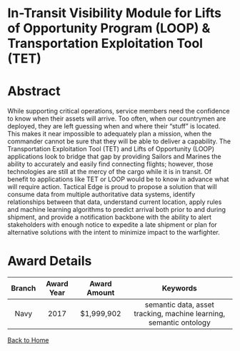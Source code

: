
In-Transit Visibility Module for Lifts of Opportunity Program (LOOP) &amp; Transportation Exploitation Tool (TET)
=================================================================================================================

# Abstract


While supporting critical operations, service members need the confidence to know when their assets will arrive. Too often, when our countrymen are deployed, they are left guessing when and where their “stuff” is located. This makes it near impossible to adequately plan a mission, when the commander cannot be sure that they will be able to deliver a capability. The Transportation Exploitation Tool (TET) and Lifts of Opportunity (LOOP) applications look to bridge that gap by providing Sailors and Marines the ability to accurately and easily find connecting flights; however, those technologies are still at the mercy of the cargo while it is in transit. Of benefit to applications like TET or LOOP would be to know in advance what will require action. Tactical Edge is proud to propose a solution that will consume data from multiple authoritative data systems, identify relationships between that data, understand current location, apply rules and machine learning algorithms to predict arrival both prior to and during shipment, and provide a notification backbone with the ability to alert stakeholders with enough notice to expedite a late shipment or plan for alternative solutions with the intent to minimize impact to the warfighter.  

# Award Details

|Branch|Award Year|Award Amount|Keywords|
| :---: | :---: | :---: | :---: |
|Navy|2017|$1,999,902|semantic data, asset tracking, machine learning, semantic ontology|
  
  


[Back to Home](https://github.com/chrischow/dod_sbir_awards/DJ/#1919)